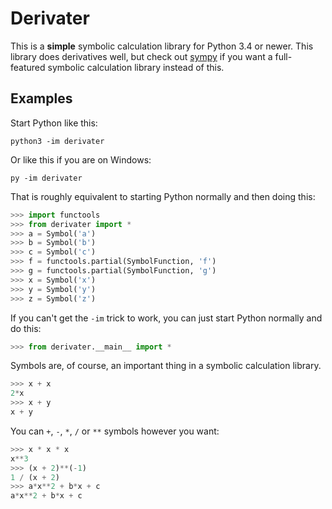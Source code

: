 # Derivater

This is a **simple** symbolic calculation library for Python 3.4 or newer. This
library does derivatives well, but check out [sympy](http://www.sympy.org/) if
you want a full-featured symbolic calculation library instead of this.

## Examples

Start Python like this:

    python3 -im derivater

Or like this if you are on Windows:

    py -im derivater

That is roughly equivalent to starting Python normally and then doing this:

```python
>>> import functools
>>> from derivater import *
>>> a = Symbol('a')
>>> b = Symbol('b')
>>> c = Symbol('c')
>>> f = functools.partial(SymbolFunction, 'f')
>>> g = functools.partial(SymbolFunction, 'g')
>>> x = Symbol('x')
>>> y = Symbol('y')
>>> z = Symbol('z')
```

If you can't get the `-im` trick to work, you can just start Python normally
and do this:

```python
>>> from derivater.__main__ import *
```

Symbols are, of course, an important thing in a symbolic calculation library.

```python
>>> x + x
2*x
>>> x + y
x + y
```

You can `+`, `-`, `*`, `/` or `**` symbols however you want:

```python
>>> x * x * x
x**3
>>> (x + 2)**(-1)
1 / (x + 2)
>>> a*x**2 + b*x + c
a*x**2 + b*x + c
```
